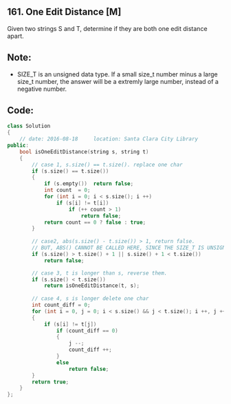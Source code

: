 ## 161. One Edit Distance [M]
Given two strings S and T, determine if they are both one edit distance apart.

## Note:
- SIZE_T is an unsigned data type. If a small size_t number minus a large size_t number, the answer will be a extremly large number, instead of a negative number.

## Code:
```c++
class Solution 
{
    // date: 2016-08-18     location: Santa Clara City Library
public:
    bool isOneEditDistance(string s, string t) 
    {
        // case 1, s.size() == t.size(). replace one char
        if (s.size() == t.size())
        {
            if (s.empty())  return false;  
            int count  = 0;
            for (int i = 0; i < s.size(); i ++)
                if (s[i] != t[i]) 
                    if (++ count > 1)
                        return false;
            return count == 0 ? false : true;
        }
        
        // case2, abs(s.size() - t.size()) > 1, return false.
        // BUT, ABS() CANNOT BE CALLED HERE, SINCE THE SIZE_T IS UNSIGNED INTERGER!!!
        if (s.size() > t.size() + 1 || s.size() + 1 < t.size())
            return false;

        // case 3, t is longer than s, reverse them.
        if (s.size() < t.size())
            return isOneEditDistance(t, s);
        
        // case 4, s is longer delete one char
        int count_diff = 0;
        for (int i = 0, j = 0; i < s.size() && j < t.size(); i ++, j ++)
        {
            if (s[i] != t[j])
                if (count_diff == 0)
                {
                    j --;
                    count_diff ++;
                }
                else
                    return false;
        }
        return true;
    }
};
```

